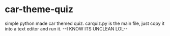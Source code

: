# car-theme-quiz
simple python made car themed quiz.
carquiz.py is the main file, just copy it into a text editor and run it.
--I KNOW ITS UNCLEAN LOL--
